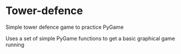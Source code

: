# Tower-defence
Simple tower defence game to practice PyGame

Uses a set of simple PyGame functions to get a basic graphical game running
